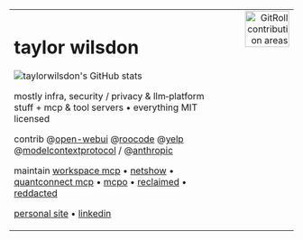 <table width="100%">
<tr>
<td valign="top" style="padding-right:1rem;">

# taylor wilsdon

![taylorwilsdon's GitHub stats](https://github-readme-stats.vercel.app/api?username=taylorwilsdon&show_icons=true&theme=transparent)

mostly infra, security / privacy & llm‑platform stuff + mcp & tool servers • everything MIT licensed

contrib @[open-webui](https://github.com/open-webui/open-webui) @[roocode](https://github.com/RooCodeInc/Roo-Code) @[yelp](https://github.com/yelp) @[modelcontextprotocol](https://github.com/modelcontextprotocol/servers) / @[anthropic](https://github.com/anthropics)

maintain [workspace mcp](https://workspacemcp.com/) • [netshow](https://github.com/taylorwilsdon/netshow) • [quantconnect mcp](https://quantratic.com/mcp) • [mcpo](https://github.com/open-webui/mcpo) • [reclaimed](https://github.com/taylorwilsdon/reclaimed) • [reddacted](https://reddacted.org/)

[personal site](https://taylorwilsdon.com) • [linkedin](https://linkedin.com/in/taylorbarrettwilsdon)

</td>
<td valign="top" align="right">

<a href="https://gitroll.io/profile/uvJR2kh5vgxfsaJixVvghF0p2Ak32/stacks">
  <img src="https://github.com/user-attachments/assets/d7854b75-e4fb-499d-8d5d-f84ddcc02b52" width="80%" alt="GitRoll contribution areas"/>
</a>

</td>
</tr>
</table>
